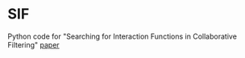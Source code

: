 # SIF
Python code for "Searching for Interaction Functions in Collaborative Filtering" [paper](https://arxiv.org/abs/1906.12091)
